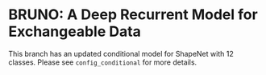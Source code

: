 # BRUNO: A Deep Recurrent Model for Exchangeable Data

This branch has an updated conditional model for ShapeNet with 12 classes.
Please see ```config_conditional``` for more details.